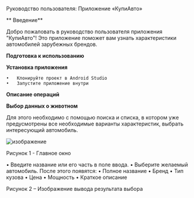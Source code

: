 Руководство пользователя: Приложение «КупиАвто»

**  Введение**

Добро пожаловать в руководство пользователя приложения "КупиАвто"! Это приложение поможет вам узнать характеристики автомобилей зарубежных брендов.

**Подготовка к использованию**

  **Установка приложения**

    •	Клонируйте проект в Android Studio
    •	Запустите приложение внутри

**Описание операций**

  **Выбор данных о животном**

Для этого необходимо с помощью поиска и списка, в котором уже предусмотрены все необходимые варианты характеристик, выбрать интересующий автомобиль.
 
![изображение](https://github.com/ArtikDemonik/CarMobile/assets/61469976/563ebea7-c8b8-4976-9d0e-fa3350623b0b)

Рисунок 1 - Главное окно

•	Введите название или его часть в поле ввода.
•	Выберите желаемый автомобиль.
После этого появятся:
•	Полное название
•	Бренд
•	Тип кузова
•	Цена
•	Мощность
•	Краткое описание

Рисунок 2 – Изображение вывода результата выбора
